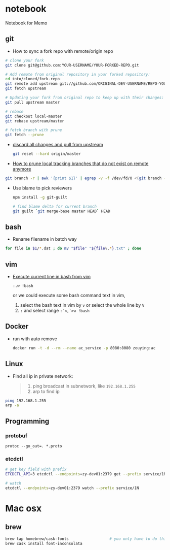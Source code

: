 # notebook
Notebook for Memo

## git

- How to sync a fork repo with remote/origin repo

```bash
# clone your fork
git clone git@github.com:YOUR-USERNAME/YOUR-FORKED-REPO.git

# Add remote from original repository in your forked repository:
cd into/cloned/fork-repo
git remote add upstream git://github.com/ORIGINAL-DEV-USERNAME/REPO-YOU-FORKED-FROM.git
git fetch upstream

# Updating your fork from original repo to keep up with their changes:
git pull upstream master

# rebase
git checkout local-master
git rebase upstream/master

# fetch branch with prune
git fetch --prune
```



* [discard all changes and pull from upstream](https://stackoverflow.com/questions/13781388/git-discard-all-changes-and-pull-from-upstream)

  ```bash
  git reset --hard origin/master
  ```

  



* [How to prune local tracking branches that do not exist on remote anymore](https://stackoverflow.com/questions/13064613/how-to-prune-local-tracking-branches-that-do-not-exist-on-remote-anymore)

```bash
git branch -r | awk '{print $1}' | egrep -v -f /dev/fd/0 <(git branch -vv | grep origin) | awk '{print $1}' | xargs git branch -d
```







* Use blame to pick reviewers

  ```bash
  npm install -g git-guilt
  
  # find blame delta for current branch
  git guilt `git merge-base master HEAD` HEAD
  ```




## bash ##

- Rename filename in batch way

```bash
for file in $1/*.dat ; do mv "$file" "${file%.*}.txt" ; done
```

## vim ##

- [Execute current line in bash from vim](https://stackoverflow.com/questions/19883917/execute-current-line-in-bash-from-vim)

    `:.w !bash`

    or we could execute some bash command text in vim,
    1. select the bash text in vim by `v` or select the whole line by `V`
    2. `:` and select range ```:`<,`>w !bash```


## Docker

- run with auto remove

  ```bash
  docker run -t -d --rm --name ac_service -p 8080:8080 zouying:ac
  ```




## Linux

- Find all ip in private network:
    > 1. ping broadcast in subnetwork, like `192.168.1.255`
    > 2. arp to find ip

```bash
ping 192.168.1.255
arp -a
```

## Programming

### protobuf

`protoc --go_out=. *.proto`


### etcdctl

```bash
# get key field with prefix
ETCDCTL_API=3 etcdctl --endpoints=zy-dev01:2379 get --prefix service/1N

# watch
etcdctl --endpoints=zy-dev01:2379 watch --prefix service/1N
```


# Mac osx

## brew

```bash
brew tap homebrew/cask-fonts                  # you only have to do this once!
brew cask install font-inconsolata
```
